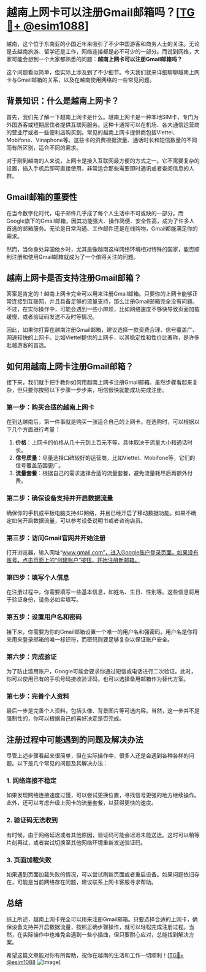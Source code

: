 # 越南上网卡可以注册Gmail邮箱吗？[[TG💪+ @esim1088](https://t.me/s/esim1088)]

越南，这个位于东南亚的小国近年来吸引了不少中国游客和商务人士的关注。无论是去越南旅游、留学还是工作，网络连接都是必不可少的一部分。而说到网络，大家可能会想到一个大家都熟悉的问题：**越南上网卡可以注册Gmail邮箱吗？**

这个问题看似简单，但实际上涉及到了不少细节。今天我们就来详细聊聊越南上网卡与Gmail邮箱的关系，以及在越南使用网络的一些常见问题。

## 背景知识：什么是越南上网卡？

首先，我们先了解一下越南上网卡是什么。越南上网卡是一种本地SIM卡，专门为外国游客或短期居住者提供互联网服务。这种卡通常可以在机场、各大通信运营商的营业厅或者一些便利店购买到。常见的越南上网卡提供商包括Viettel、Mobifone、Vinaphone等。这些卡的资费根据流量、通话时长和短信数量的不同而有所区别，适合不同的需求。

对于刚到越南的人来说，上网卡是接入互联网最方便的方式之一。它不需要复杂的设置，插入手机后即可直接使用，非常适合那些需要即时通讯或者查阅信息的人群。

## Gmail邮箱的重要性

在当今数字化时代，电子邮件几乎成了每个人生活中不可或缺的一部分。而Google旗下的Gmail邮箱，因其功能强大、操作简便、安全性高，成为了许多人首选的邮箱服务。无论是日常沟通、工作邮件还是在线购物，Gmail都能满足你的需求。

然而，当你身处异国他乡时，尤其是像越南这样网络环境相对特殊的国家，能否顺利注册和使用Gmail邮箱就成为了一个值得关注的问题。

## 越南上网卡是否支持注册Gmail邮箱？

答案是肯定的！越南上网卡完全可以用来注册Gmail邮箱。只要你的上网卡能够正常连接到互联网，并且具备足够的流量支持，那么注册Gmail邮箱完全没有问题。不过，在实际操作中，可能会遇到一些小麻烦，比如网络速度不够快导致页面加载缓慢，或者验证码发送不及时等情况。

因此，如果你打算在越南注册Gmail邮箱，建议选择一款资费合理、信号覆盖广、网速较快的上网卡。比如Viettel提供的上网卡，以其稳定性和性价比著称，是许多赴越游客的首选。

## 如何用越南上网卡注册Gmail邮箱？

接下来，我们就手把手教你如何用越南上网卡注册Gmail邮箱。虽然步骤看起来复杂，但只要你按照以下步骤一步步来，相信很快就能成功完成注册。

### 第一步：购买合适的越南上网卡

在到达越南后，第一件事就是购买一张适合自己的上网卡。在选购时，可以根据以下几个方面进行考量：

1. **价格**：上网卡的价格从几十元到上百元不等，具体取决于流量大小和通话时长。
2. **信号质量**：尽量选择口碑较好的运营商，比如Viettel、Mobifone等，它们的信号覆盖范围更广。
3. **流量套餐**：根据自己的需求选择合适的流量套餐，避免流量耗尽后再额外付费。

### 第二步：确保设备支持并开启数据流量

确保你的手机或平板电脑支持4G网络，并且已经开启了移动数据功能。如果不确定如何开启数据流量，可以参考设备说明书或者咨询店员。

### 第三步：访问Gmail官网并开始注册

打开浏览器，输入网址“www.gmail.com”，进入Google账户登录页面。如果没有账号，点击页面上的“创建账户”按钮，开始注册新邮箱。

### 第四步：填写个人信息

在注册过程中，你需要填写一些基本信息，如姓名、生日、性别等。这些信息将用于验证身份，请务必如实填写。

### 第五步：设置用户名和密码

接下来，你需要为你的Gmail邮箱设置一个唯一的用户名和强密码。用户名是你将来用来登录邮箱的唯一标识符，而密码则要足够复杂以保证账户安全。

### 第六步：完成验证

为了防止滥用账户，Google可能会要求你通过短信或电话进行二次验证。此时，你可以使用已有的手机号码接收验证码，也可以选择备用邮箱作为替代方案。

### 第七步：完善个人资料

最后一步是完善个人资料，包括头像、背景图片等可选内容。当然，这一步并不是强制性的，你可以根据自己的喜好决定是否完成。

## 注册过程中可能遇到的问题及解决办法

尽管上述步骤看起来很简单，但在实际操作中，很多人还是会遇到各种各样的问题。以下是几个常见的问题及其解决办法：

### 1. 网络连接不稳定

如果发现网络连接速度过慢，可以尝试更换位置，寻找信号更强的地方继续操作。此外，还可以考虑升级上网卡的流量套餐，以获得更快的速度。

### 2. 验证码无法收到

有时候，由于网络延迟或者其他原因，验证码可能会迟迟未能送达。这时可以稍等片刻再试，或者尝试切换至其他网络环境重新发送验证码。

### 3. 页面加载失败

如果遇到页面加载失败的情况，可以尝试刷新页面或者重启设备。如果问题依旧存在，可能是当前网络存在问题，建议联系上网卡客服寻求帮助。

## 总结

综上所述，越南上网卡完全可以用来注册Gmail邮箱。只要选择合适的上网卡，确保设备支持并开启数据流量，按照正确步骤操作，就可以轻松完成注册过程。当然，在实际操作中也难免会遇到一些小插曲，但只要耐心应对，总能找到解决方案。

希望这篇文章能对你有所帮助，祝你在越南的生活和工作一切顺利！[[TG💪+ @esim1088](https://t.me/s/esim1088) ![Image](https://i.postimg.cc/4NQfJmqS/Snipaste-2025-05-13-00-14-12.png)]
